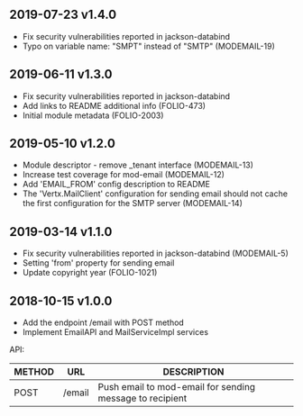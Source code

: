 ## 2019-07-23 v1.4.0
 * Fix security vulnerabilities reported in jackson-databind
 * Typo on variable name: "SMPT" instead of "SMTP" (MODEMAIL-19)

## 2019-06-11 v1.3.0
 * Fix security vulnerabilities reported in jackson-databind
 * Add links to README additional info (FOLIO-473)
 * Initial module metadata (FOLIO-2003)

## 2019-05-10 v1.2.0
 * Module descriptor - remove _tenant interface (MODEMAIL-13)
 * Increase test coverage for mod-email (MODEMAIL-12)
 * Add 'EMAIL_FROM' config description to README
 * The 'Vertx.MailClient' configuration for sending email should not cache the first configuration for the SMTP server (MODEMAIL-14)
 
## 2019-03-14 v1.1.0
 * Fix security vulnerabilities reported in jackson-databind (MODEMAIL-5)
 * Setting 'from' property for sending email
 * Update copyright year (FOLIO-1021)

## 2018-10-15 v1.0.0
 * Add the endpoint /email with POST method
 * Implement EmailAPI and MailServiceImpl services

 API:

 | METHOD |  URL                          | DESCRIPTION                                                       |
 |--------|-------------------------------|-------------------------------------------------------------------|
 | POST   | /email                        | Push email to mod-email for sending message to recipient          |
